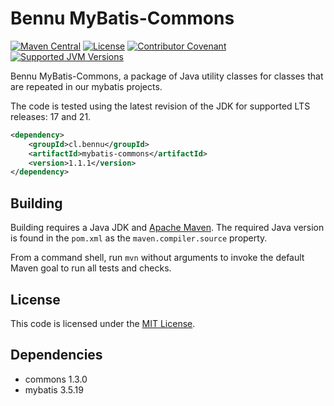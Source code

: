 Bennu MyBatis-Commons
===================

[![Maven Central](https://img.shields.io/maven-central/v/cl.bennu/mybatis-commons?label=Maven%20Central&logo=sonatype)](https://search.maven.org/artifact/cl.bennu/mybatis-commons)
[![License](https://img.shields.io/github/license/bennu/mybatis-commons?label=License&logo=opensourceinitiative)](https://opensource.org/license/mit-0)
[![Contributor Covenant](https://img.shields.io/badge/Contributor%20Covenant-2.1-4baaaa.svg)](CODE_OF_CONDUCT.md)
[![Supported JVM Versions](https://img.shields.io/badge/JVM-17--21-brightgreen.svg?label=JVM&logo=openjdk)](https://adoptium.net/es/temurin/releases/)


Bennu MyBatis-Commons, a package of Java utility classes for
classes that are repeated in our mybatis projects.

The code is tested using the latest revision of the JDK for supported
LTS releases: 17 and 21.

```xml
<dependency>
    <groupId>cl.bennu</groupId>
    <artifactId>mybatis-commons</artifactId>
    <version>1.1.1</version>
</dependency>
```

Building
--------

Building requires a Java JDK and [Apache Maven](https://maven.apache.org/).
The required Java version is found in the `pom.xml` as the `maven.compiler.source` property.

From a command shell, run `mvn` without arguments to invoke the default Maven goal to run all tests and checks.

License
-------

This code is licensed under the [MIT License](https://opensource.org/license/mit).

Dependencies
------------

- commons 1.3.0
- mybatis 3.5.19
